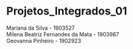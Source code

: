 # Projetos_Integrados_01
  Mariana da Silva - 1903527  
  Milena Beatriz Fernandes da Mata - 1903987   
  Geovanna Pinheiro - 1902923   
